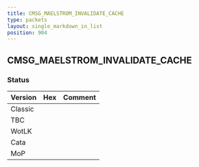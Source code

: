 ```yaml
---
title: CMSG_MAELSTROM_INVALIDATE_CACHE
type: packets
layout: single_markdown_in_list
position: 904
---
```


## CMSG_MAELSTROM_INVALIDATE_CACHE

### Status

Version | Hex | Comment
---------- | ---------- | ---------- 
Classic |  |  
TBC |  |  
WotLK |  |  
Cata |  |  
MoP |  |  